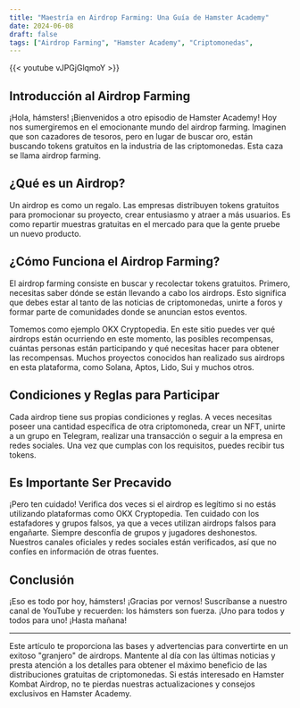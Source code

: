 ```yaml
---
title: "Maestría en Airdrop Farming: Una Guía de Hamster Academy"
date: 2024-06-08
draft: false
tags: ["Airdrop Farming", "Hamster Academy", "Criptomonedas",
---
```


{{< youtube vJPGjGlqmoY >}}

## Introducción al Airdrop Farming

¡Hola, hámsters! ¡Bienvenidos a otro episodio de Hamster Academy! Hoy nos sumergiremos en el emocionante mundo del airdrop farming. Imaginen que son cazadores de tesoros, pero en lugar de buscar oro, están buscando tokens gratuitos en la industria de las criptomonedas. Esta caza se llama airdrop farming.

## ¿Qué es un Airdrop?

Un airdrop es como un regalo. Las empresas distribuyen tokens gratuitos para promocionar su proyecto, crear entusiasmo y atraer a más usuarios. Es como repartir muestras gratuitas en el mercado para que la gente pruebe un nuevo producto.

## ¿Cómo Funciona el Airdrop Farming?

El airdrop farming consiste en buscar y recolectar tokens gratuitos. Primero, necesitas saber dónde se están llevando a cabo los airdrops. Esto significa que debes estar al tanto de las noticias de criptomonedas, unirte a foros y formar parte de comunidades donde se anuncian estos eventos.

Tomemos como ejemplo OKX Cryptopedia. En este sitio puedes ver qué airdrops están ocurriendo en este momento, las posibles recompensas, cuántas personas están participando y qué necesitas hacer para obtener las recompensas. Muchos proyectos conocidos han realizado sus airdrops en esta plataforma, como Solana, Aptos, Lido, Sui y muchos otros.

## Condiciones y Reglas para Participar

Cada airdrop tiene sus propias condiciones y reglas. A veces necesitas poseer una cantidad específica de otra criptomoneda, crear un NFT, unirte a un grupo en Telegram, realizar una transacción o seguir a la empresa en redes sociales. Una vez que cumplas con los requisitos, puedes recibir tus tokens.

## Es Importante Ser Precavido

¡Pero ten cuidado! Verifica dos veces si el airdrop es legítimo si no estás utilizando plataformas como OKX Cryptopedia. Ten cuidado con los estafadores y grupos falsos, ya que a veces utilizan airdrops falsos para engañarte. Siempre desconfía de grupos y jugadores deshonestos. Nuestros canales oficiales y redes sociales están verificados, así que no confíes en información de otras fuentes.

## Conclusión

¡Eso es todo por hoy, hámsters! ¡Gracias por vernos! Suscríbanse a nuestro canal de YouTube y recuerden: los hámsters son fuerza. ¡Uno para todos y todos para uno! ¡Hasta mañana!

---

Este artículo te proporciona las bases y advertencias para convertirte en un exitoso "granjero" de airdrops. Mantente al día con las últimas noticias y presta atención a los detalles para obtener el máximo beneficio de las distribuciones gratuitas de criptomonedas. Si estás interesado en Hamster Kombat Airdrop, no te pierdas nuestras actualizaciones y consejos exclusivos en Hamster Academy.
